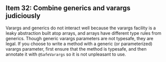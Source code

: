 ## Item 32: Combine generics and varargs judiciously

Varargs and generics do not interact well because the varargs facility is a leaky abstraction built atop arrays,
and arrays have different type rules from generics. Though generic varargs parameters are not typesafe, they are legal.
If you choose to write a method with a generic (or parameterized) varargs parameter,
first ensure that the method is typesafe, and then annotate it with `@SafeVarargs` so it is not unpleasant to use.